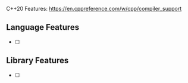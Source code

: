 C++20 Features: https://en.cppreference.com/w/cpp/compiler_support

## Language Features
- [ ]


## Library Features
- [ ]
